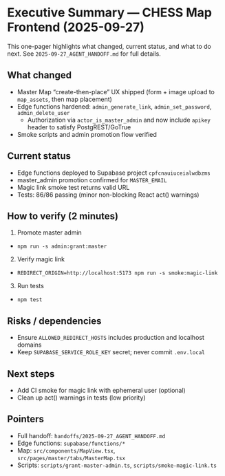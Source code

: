 # Executive Summary — CHESS Map Frontend (2025-09-27)

This one-pager highlights what changed, current status, and what to do next. See `2025-09-27_AGENT_HANDOFF.md` for full details.

## What changed
- Master Map “create-then-place” UX shipped (form + image upload to `map_assets`, then map placement)
- Edge functions hardened: `admin_generate_link`, `admin_set_password`, `admin_delete_user`
  - Authorization via `actor_is_master_admin` and now include `apikey` header to satisfy PostgREST/GoTrue
- Smoke scripts and admin promotion flow verified

## Current status
- Edge functions deployed to Supabase project `cpfcnauiuceialwdbzms`
- master_admin promotion confirmed for `MASTER_EMAIL`
- Magic link smoke test returns valid URL
- Tests: 86/86 passing (minor non-blocking React act() warnings)

## How to verify (2 minutes)
1) Promote master admin
- `npm run -s admin:grant:master`
2) Verify magic link
- `REDIRECT_ORIGIN=http://localhost:5173 npm run -s smoke:magic-link`
3) Run tests
- `npm test`

## Risks / dependencies
- Ensure `ALLOWED_REDIRECT_HOSTS` includes production and localhost domains
- Keep `SUPABASE_SERVICE_ROLE_KEY` secret; never commit `.env.local`

## Next steps
- Add CI smoke for magic link with ephemeral user (optional)
- Clean up act() warnings in tests (low priority)

## Pointers
- Full handoff: `handoffs/2025-09-27_AGENT_HANDOFF.md`
- Edge functions: `supabase/functions/*`
- Map: `src/components/MapView.tsx`, `src/pages/master/tabs/MasterMap.tsx`
- Scripts: `scripts/grant-master-admin.ts`, `scripts/smoke-magic-link.ts`
